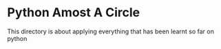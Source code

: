 # Python Amost A Circle
This directory is about applying everything that has been learnt so far on python